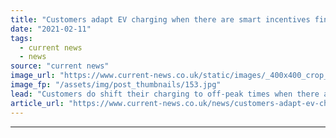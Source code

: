 ```yaml
---
title: "Customers adapt EV charging when there are smart incentives finds Shift trial"
date: "2021-02-11"
tags: 
  - current news
  - news
source: "current news"
image_url: "https://www.current-news.co.uk/static/images/_400x400_crop_center-center/EV-charging-UKPN.jpg"
image_fp: "/assets/img/post_thumbnails/153.jpg"
lead: "​Customers do shift their charging to off-peak times when there are smart charging incentives, the Shift trial has found."
article_url: "https://www.current-news.co.uk/news/customers-adapt-ev-charging-when-there-are-smart-incentives-finds-shift-trial?utm_source=rss-feeds&utm_medium=rss&utm_campaign=rss"
---
```


---
